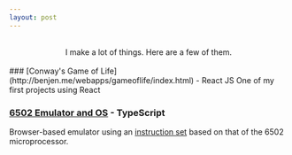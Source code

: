 ```yaml
---
layout: post
---
```

<br>
<center>I make a lot of things. Here are a few of them.</center>
<br>
### [Conway's Game of Life](http://benjen.me/webapps/gameoflife/index.html) - React JS
One of my first projects using React


### [6502 Emulator and OS](http://benjen.me/webapps/6502/index.html)  - TypeScript
Browser-based emulator using an [instruction set](http://labouseur.com/commondocs/6502alan-instruction-set.pdf) based on that of the 6502 microprocessor.
